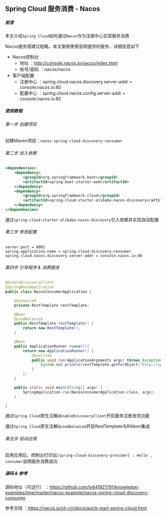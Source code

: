 Spring Cloud 服务消费 - Nacos
-

##### 前言

本文介绍`Spring Cloud`如何通过`Nacos`作为注册中心实现服务消费

Nacos服务搭建过程略，本文案例使用官网提供的服务，详细信息如下

- Nacos控制台
	- 地址 ：http://console.nacos.io/nacos/index.html
	- 账号/密码 ：nacos/nacos
- 客户端配置
	- 注册中心 ：spring.cloud.nacos.discovery.server-addr = console.nacos.io:80
	- 配置中心 ：spring.cloud.nacos.config.server-addr = console.nacos.io:80

##### 使用教程

###### 第一步 创建项目

创建Maven项目：`nacos-spring-cloud-discovery-consumer`

###### 第二步 加入依赖

``` xml
<dependencies>
    <dependency>
        <groupId>org.springframework.boot</groupId>
        <artifactId>spring-boot-starter-web</artifactId>
    </dependency>
    <dependency>
        <groupId>org.springframework.cloud</groupId>
        <artifactId>spring-cloud-starter-alibaba-nacos-discovery</artifactId>
    </dependency>
</dependencies>
```

通过`spring-cloud-starter-alibaba-nacos-discovery`引入依赖并实现自动配置

###### 第三步 修改配置

``` properties
server.port = 8082
spring.application.name = spring-cloud-discovery-consumer
spring.cloud.nacos.discovery.server-addr = console.nacos.io:80
```

###### 第四步 引导程序 & 消费服务

``` java
@EnableDiscoveryClient
@SpringBootApplication
public class NacosConsumerApplication {

    @Autowired
    private RestTemplate restTemplate;

    @Bean
    @LoadBalanced
    public RestTemplate restTemplate() {
        return new RestTemplate();
    }

    @Bean
    public ApplicationRunner runner(){
        return new ApplicationRunner() {
            @Override
            public void run(ApplicationArguments args) throws Exception {
                System.out.println(restTemplate.getForObject("http://spring-cloud-discovery-provider/hello/consumer", String.class));
            }
        };
    }

    public static void main(String[] args) {
        SpringApplication.run(NacosConsumerApplication.class, args);
    }

}
```

通过`Spring Cloud`原生注解`@EnableDiscoveryClient`开启服务注册发现功能

通过`Spring Cloud`原生注解`@LoadBalanced`开启RestTemplate与Ribbon集成

###### 第五步 启动应用

启用应用后，控制台打印出`[spring-cloud-discovery-provider] : Hello , consumer`说明服务消费成功

##### 源码 & 参考

源码地址（可运行） ：https://github.com/ly641921791/knowledge-examples/tree/master/nacos-example/nacos-spring-cloud-discovery-consumer

参考文档 ：https://nacos.io/zh-cn/docs/quick-start-spring-cloud.html